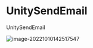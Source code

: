 # UnitySendEmail
 UnitySendEmail



![image-20221010142517547](https://gitcode.net/hankangwen/blog-image/-/raw/master/pictures/2022/10/10_14_34_36_image-20221010142517547.png)
